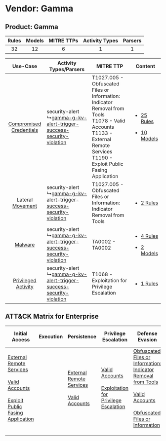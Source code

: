 Vendor: Gamma
=============
Product: Gamma
--------------
| Rules | Models | MITRE TTPs | Activity Types | Parsers |
|:-----:|:------:|:----------:|:--------------:|:-------:|
|  32   |   12   |     6      |       1        |    1    |

|    Use-Case    | Activity Types/Parsers    | MITRE TTP    | Content    |
|:----:| ---- | ---- | ---- |
| [Compromised Credentials](../../../UseCases/uc_compromised_credentials.md) |  security-alert<br> ↳[gamma-g-kv-alert-trigger-success-security-violation](Ps/pC_gammagkvalerttriggersuccesssecurityviolation.md)<br> | T1027.005 - Obfuscated Files or Information: Indicator Removal from Tools<br>T1078 - Valid Accounts<br>T1133 - External Remote Services<br>T1190 - Exploit Public Fasing Application<br> | [<ul><li>25 Rules</li></ul><ul><li>10 Models</li></ul>](RM/r_m_gamma_gamma_Compromised_Credentials.md) |
|        [Lateral Movement](../../../UseCases/uc_lateral_movement.md)        |  security-alert<br> ↳[gamma-g-kv-alert-trigger-success-security-violation](Ps/pC_gammagkvalerttriggersuccesssecurityviolation.md)<br> | T1027.005 - Obfuscated Files or Information: Indicator Removal from Tools<br>    | [<ul><li>2 Rules</li></ul>](RM/r_m_gamma_gamma_Lateral_Movement.md)    |
|    [Malware](../../../UseCases/uc_malware.md)    |  security-alert<br> ↳[gamma-g-kv-alert-trigger-success-security-violation](Ps/pC_gammagkvalerttriggersuccesssecurityviolation.md)<br> | TA0002 - TA0002<br>    | [<ul><li>4 Rules</li></ul><ul><li>2 Models</li></ul>](RM/r_m_gamma_gamma_Malware.md)    |
|     [Privileged Activity](../../../UseCases/uc_privileged_activity.md)     |  security-alert<br> ↳[gamma-g-kv-alert-trigger-success-security-violation](Ps/pC_gammagkvalerttriggersuccesssecurityviolation.md)<br> | T1068 - Exploitation for Privilege Escalation<br>    | [<ul><li>1 Rules</li></ul>](RM/r_m_gamma_gamma_Privileged_Activity.md)    |

ATT&CK Matrix for Enterprise
----------------------------
| Initial Access                                                                                                                                                                                                                         | Execution | Persistence                                                                                                                                      | Privilege Escalation                                                                                                                                          | Defense Evasion                                                                                                                                                                                                                                                               | Credential Access | Discovery | Lateral Movement | Collection | Command and Control | Exfiltration | Impact |
| -------------------------------------------------------------------------------------------------------------------------------------------------------------------------------------------------------------------------------------- | --------- | ------------------------------------------------------------------------------------------------------------------------------------------------ | ------------------------------------------------------------------------------------------------------------------------------------------------------------- | ----------------------------------------------------------------------------------------------------------------------------------------------------------------------------------------------------------------------------------------------------------------------------- | ----------------- | --------- | ---------------- | ---------- | ------------------- | ------------ | ------ |
| [External Remote Services](https://attack.mitre.org/techniques/T1133)<br><br>[Valid Accounts](https://attack.mitre.org/techniques/T1078)<br><br>[Exploit Public Fasing Application](https://attack.mitre.org/techniques/T1190)<br><br> |           | [External Remote Services](https://attack.mitre.org/techniques/T1133)<br><br>[Valid Accounts](https://attack.mitre.org/techniques/T1078)<br><br> | [Valid Accounts](https://attack.mitre.org/techniques/T1078)<br><br>[Exploitation for Privilege Escalation](https://attack.mitre.org/techniques/T1068)<br><br> | [Obfuscated Files or Information: Indicator Removal from Tools](https://attack.mitre.org/techniques/T1027/005)<br><br>[Valid Accounts](https://attack.mitre.org/techniques/T1078)<br><br>[Obfuscated Files or Information](https://attack.mitre.org/techniques/T1027)<br><br> |                   |           |                  |            |                     |              |        |